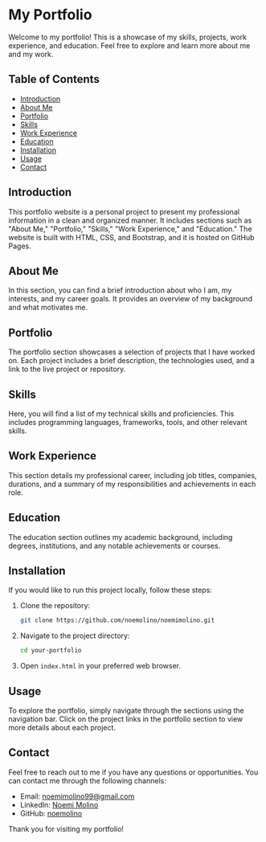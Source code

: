 # My Portfolio

Welcome to my portfolio! This is a showcase of my skills, projects, work experience, and education. Feel free to explore and learn more about me and my work.

## Table of Contents

- [Introduction](#introduction)
- [About Me](#about-me)
- [Portfolio](#portfolio)
- [Skills](#skills)
- [Work Experience](#work-experience)
- [Education](#education)
- [Installation](#installation)
- [Usage](#usage)
- [Contact](#contact)

## Introduction

This portfolio website is a personal project to present my professional information in a clean and organized manner. It includes sections such as "About Me," "Portfolio," "Skills," "Work Experience," and "Education." The website is built with HTML, CSS, and Bootstrap, and it is hosted on GitHub Pages.

## About Me

In this section, you can find a brief introduction about who I am, my interests, and my career goals. It provides an overview of my background and what motivates me.

## Portfolio

The portfolio section showcases a selection of projects that I have worked on. Each project includes a brief description, the technologies used, and a link to the live project or repository.

## Skills

Here, you will find a list of my technical skills and proficiencies. This includes programming languages, frameworks, tools, and other relevant skills.

## Work Experience

This section details my professional career, including job titles, companies, durations, and a summary of my responsibilities and achievements in each role.

## Education

The education section outlines my academic background, including degrees, institutions, and any notable achievements or courses.

## Installation

If you would like to run this project locally, follow these steps:

1. Clone the repository:
    ```sh
    git clone https://github.com/noemolino/noemimolino.git
    ```

2. Navigate to the project directory:
    ```sh
    cd your-portfolio
    ```

3. Open `index.html` in your preferred web browser.

## Usage

To explore the portfolio, simply navigate through the sections using the navigation bar. Click on the project links in the portfolio section to view more details about each project.

## Contact

Feel free to reach out to me if you have any questions or opportunities. You can contact me through the following channels:

- Email: [noemimolino99@gmail.com](mailto:noemimolino99@gmail.com)
- LinkedIn: [Noemi Molino](https://www.linkedin.com/in/noemi-molino-8807191b5/)
- GitHub: [noemolino](https://github.com/noemolino)

Thank you for visiting my portfolio!